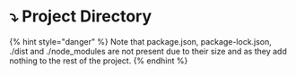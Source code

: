 # ⤵ Project Directory

{% hint style="danger" %}
Note that package.json, package-lock.json, ./dist and ./node\_modules are not present due to their size and as they add nothing to the rest of the project.
{% endhint %}
